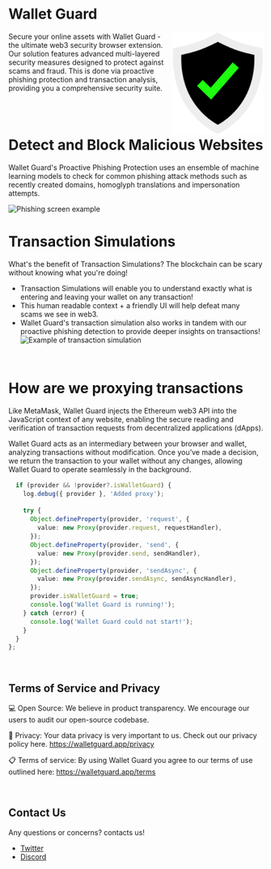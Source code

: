 # Wallet Guard

<img src="public/images/wg_logos/Logo-Large-Transparent.png"  width="180px" alt="Wallet Guard logo" align="right">

Secure your online assets with Wallet Guard - the ultimate web3 security browser extension. Our solution features advanced multi-layered security measures designed to protect against scams and fraud. This is done via proactive phishing protection and transaction analysis, providing you a comprehensive security suite.

<br>
<br>

# Detect and Block Malicious Websites

Wallet Guard's Proactive Phishing Protection uses an ensemble of machine learning models to check for common phishing attack methods such as recently created domains, homoglyph translations and impersonation attempts.

<img src="https://cdn.walletguard.app/extension-assets/phishing-screen.png" alt="Phishing screen example">

<br>

# Transaction Simulations

What's the benefit of Transaction Simulations?
The blockchain can be scary without knowing what you're doing!

- Transaction Simulations will enable you to understand exactly what is entering and leaving your wallet on any transaction!
- This human readable context + a friendly UI will help defeat many scams we see in web3.
- Wallet Guard's transaction simulation also works in tandem with our proactive phishing detection to provide deeper insights on transactions!
  <img src="https://cdn.walletguard.app/extension-assets/SimulationExample.gif" alt="Example of transaction simulation">

<br>

# How are we proxying transactions

Like MetaMask, Wallet Guard injects the Ethereum web3 API into the JavaScript context of any website, enabling the secure reading and verification of transaction requests from decentralized applications (dApps).

Wallet Guard acts as an intermediary between your browser and wallet, analyzing transactions without modification. Once you’ve made a decision, we return the transaction to your wallet without any changes, allowing Wallet Guard to operate seamlessly in the background.

```typescript
  if (provider && !provider?.isWalletGuard) {
    log.debug({ provider }, 'Added proxy');

    try {
      Object.defineProperty(provider, 'request', {
        value: new Proxy(provider.request, requestHandler),
      });
      Object.defineProperty(provider, 'send', {
        value: new Proxy(provider.send, sendHandler),
      });
      Object.defineProperty(provider, 'sendAsync', {
        value: new Proxy(provider.sendAsync, sendAsyncHandler),
      });
      provider.isWalletGuard = true;
      console.log('Wallet Guard is running!');
    } catch (error) {
      console.log('Wallet Guard could not start!');
    }
  }
};

```

<br>

## Terms of Service and Privacy

💻 Open Source: We believe in product transparency. We encourage our users to audit our open-source codebase.

📄 Privacy: Your data privacy is very important to us. Check out our privacy policy here. https://walletguard.app/privacy

📋 Terms of service: By using Wallet Guard you agree to our terms of use outlined here: https://walletguard.app/terms

<br>

## Contact Us

Any questions or concerns? contacts us!

- [Twitter](https://twitter.com/wallet_guard)
- [Discord](http://discord.gg/cM8USCesnd)
